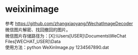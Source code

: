 # weixinimage
参考 https://github.com/zhangxiaoyang/WechatImageDecoder<br/>
微信图片解密、找回撤回的图片。<br/>
微信图片存储路径为：[X]:\Users\[USER]\Documents\WeChat Files\[WECHAT_USER]\Data<br/>
使用方法：python WeXinImage.py 1234567890.dat
